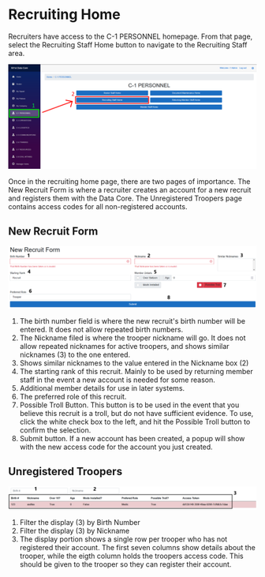 <!-- docs/c1/recruiting.md -->
# Recruiting Home
Recruiters have access to the C-1 PERSONNEL homepage. From that page, select the Recruiting Staff Home button to navigate to the Recruiting Staff area.

![home-recruiting](../_media/recruiting/home_recruiting.png)

Once in the recruiting home page, there are two pages of importance. The New Recruit Form is where a recruiter creates an account for a new recruit and registers them with the Data Core. The Unregistered Troopers page contains access codes for all non-registered accounts.

## New Recruit Form

![new-recruit-form](../_media/recruiting/new_recruit_form.png)

1. The birth number field is where the new recruit's birth number will be entered. It does not allow repeated birth numbers.
2. The Nickname filed is where the trooper nickname will go. It does not allow repeated nicknames for active troopers, and shows similar nicknames (3) to the one entered.
3. Shows similar nicknames to the value entered in the Nickname box (2)
4. The starting rank of this recruit. Mainly to be used by returning member staff in the event a new account is needed for some reason.
5. Additional member details for use in later systems.
6. The preferred role of this recruit. 
7. Possible Troll Button. This button is to be used in the event that you believe this recruit is a troll, but do not have sufficient evidence. To use, click the white check box to the left, and hit the Possible Troll button to confirm the selection.
8. Submit button. If a new account has been created, a popup will show with the new access code for the account you just created.

## Unregistered Troopers

![unregistered-troopers-page](../_media/recruiting/unregistered_troopers.png)

1. Filter the display (3) by Birth Number
2. Filter the display (3) by Nickname
3. The display portion shows a single row per trooper who has not registered their account. The first seven columns show details about the trooper, while the eigth column holds the troopers access code. This should be given to the trooper so they can register their account.